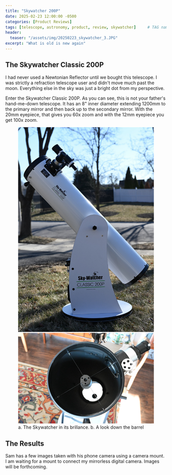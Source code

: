 ```yaml
---
title: "Skywatcher 200P"
date: 2025-02-23 12:00:00 -0500
categories: [Product Reviews]
tags: [telescope, astronomy, product, review, skywatcher]     # TAG names should always be lowercase
header:
  teaser: "/assets/img/20250223_skywatcher_3.JPG"
excerpt: "What is old is new again"
---
```


## The Skywatcher Classic 200P

I had never used a Newtonian Reflector until we bought this telescope. I was strictly a refraction telescope user and didn't move much past the moon. Everything else in the sky was just a bright dot from my perspective. 

Enter the Skywatcher Classic 200P. As you can see, this is not your father's hand-me-down telescope. It has an 8" inner diameter extending 1200mm to the primary mirror and then back up to the secondary mirror. With the 20mm eyepiece, that gives you 60x zoom and with the 12mm eyepiece you get 100x zoom.

<figure class="half">
    <a href="/assets/img/20250223_skywatcher_1.JPG"><img src="/assets/img/20250223_skywatcher_1.JPG"></a>
	<a href="/assets/img/20250223_skywatcher_2.JPG"><img src="/assets/img/20250223_skywatcher_2.JPG"></a>
    <figcaption>a. The Skywatcher in its brillance. b. A look down the barrel</figcaption>
</figure>


## The Results

Sam has a few images taken with his phone camera using a camera mount. I am waiting for a mount to connect my mirrorless digital camera. Images will be forthcoming.